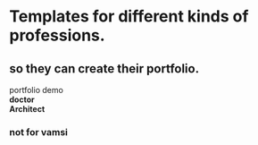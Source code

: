 <h1>Templates for different kinds of professions.</h1>
<h2>so they can create their portfolio.</h2>
portfolio demo<br/>
     <b>doctor</b>
<br>
<b>Architect</b>

### not for vamsi
